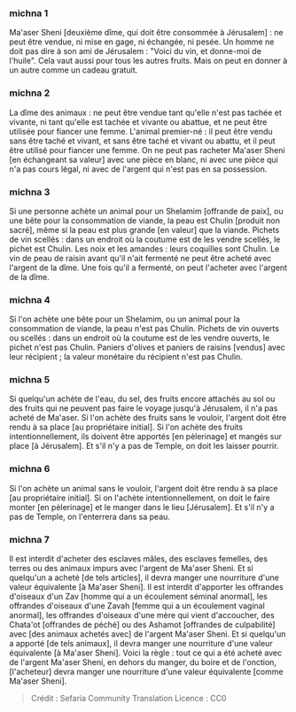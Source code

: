 
### michna 1
Ma'aser Sheni [deuxième dîme, qui doit être consommée à Jérusalem] : ne peut être vendue, ni mise en gage, ni échangée, ni pesée. Un homme ne doit pas dire à son ami de Jérusalem : "Voici du vin, et donne-moi de l'huile". Cela vaut aussi pour tous les autres fruits. Mais on peut en donner à un autre comme un cadeau gratuit.

### michna 2
La dîme des animaux : ne peut être vendue tant qu'elle n'est pas tachée et vivante, ni tant qu'elle est tachée et vivante ou abattue, et ne peut être utilisée pour fiancer une femme. L'animal premier-né : il peut être vendu sans être taché et vivant, et sans être taché et vivant ou abattu, et il peut être utilisé pour fiancer une femme. On ne peut pas racheter Ma'aser Sheni [en échangeant sa valeur] avec une pièce en blanc, ni avec une pièce qui n'a pas cours légal, ni avec de l'argent qui n'est pas en sa possession.

### michna 3
Si une personne achète un animal pour un Shelamim [offrande de paix], ou une bête pour la consommation de viande, la peau est Chulin [produit non sacré], même si la peau est plus grande [en valeur] que la viande. Pichets de vin scellés : dans un endroit où la coutume est de les vendre scellés, le pichet est Chulin. Les noix et les amandes : leurs coquilles sont Chulin. Le vin de peau de raisin avant qu'il n'ait fermenté ne peut être acheté avec l'argent de la dîme. Une fois qu'il a fermenté, on peut l'acheter avec l'argent de la dîme.

### michna 4
Si l'on achète une bête pour un Shelamim, ou un animal pour la consommation de viande, la peau n'est pas Chulin. Pichets de vin ouverts ou scellés : dans un endroit où la coutume est de les vendre ouverts, le pichet n'est pas Chulin. Paniers d'olives et paniers de raisins [vendus] avec leur récipient ; la valeur monétaire du récipient n'est pas Chulin.

### michna 5
Si quelqu'un achète de l'eau, du sel, des fruits encore attachés au sol ou des fruits qui ne peuvent pas faire le voyage jusqu'à Jérusalem, il n'a pas acheté de Ma'aser. Si l'on achète des fruits sans le vouloir, l'argent doit être rendu à sa place [au propriétaire initial]. Si l'on achète des fruits intentionnellement, ils doivent être apportés [en pèlerinage] et mangés sur place [à Jérusalem]. Et s'il n'y a pas de Temple, on doit les laisser pourrir.

### michna 6
Si l'on achète un animal sans le vouloir, l'argent doit être rendu à sa place [au propriétaire initial]. Si on l'achète intentionnellement, on doit le faire monter [en pèlerinage] et le manger dans le lieu [Jérusalem]. Et s'il n'y a pas de Temple, on l'enterrera dans sa peau.

### michna 7
Il est interdit d'acheter des esclaves mâles, des esclaves femelles, des terres ou des animaux impurs avec l'argent de Ma'aser Sheni. Et si quelqu'un a acheté [de tels articles], il devra manger une nourriture d'une valeur équivalente [à Ma'aser Sheni]. Il est interdit d'apporter les offrandes d'oiseaux d'un Zav [homme qui a un écoulement séminal anormal], les offrandes d'oiseaux d'une Zavah [femme qui a un écoulement vaginal anormal], les offrandes d'oiseaux d'une mère qui vient d'accoucher, des Chata'ot [offrandes de péché] ou des Ashamot [offrandes de culpabilité] avec [des animaux achetés avec] de l'argent Ma'aser Sheni. Et si quelqu'un a apporté [de tels animaux], il devra manger une nourriture d'une valeur équivalente [à Ma'aser Sheni]. Voici la règle : tout ce qui a été acheté avec de l'argent Ma'aser Sheni, en dehors du manger, du boire et de l'onction, [l'acheteur] devra manger une nourriture d'une valeur équivalente [comme Ma'aser Sheni].

>Crédit : Sefaria Community Translation
>Licence : CC0